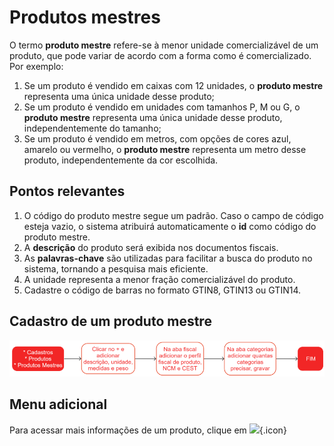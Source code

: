 # Produtos mestres

O termo **produto mestre** refere-se à menor unidade comercializável de um produto, que pode variar de acordo com a forma como é comercializado. Por exemplo:

1. Se um produto é vendido em caixas com 12 unidades, o **produto mestre** representa uma única unidade desse produto;
1. Se um produto é vendido em unidades com tamanhos P, M ou G, o **produto mestre** representa uma única unidade desse produto, independentemente do tamanho;
1. Se um produto é vendido em metros, com opções de cores azul, amarelo ou vermelho, o **produto mestre** representa um metro desse produto, independentemente da cor escolhida.

## Pontos relevantes

1. O código do produto mestre segue um padrão. Caso o campo de código esteja vazio, o sistema atribuirá automaticamente o **id** como código do produto mestre.
1. A **descrição** do produto será exibida nos documentos fiscais.
1. As **palavras-chave** são utilizadas para facilitar a busca do produto no sistema, tornando a pesquisa mais eficiente.
1. A unidade representa a menor fração comercializável do produto.
1. Cadastre o código de barras no formato GTIN8, GTIN13 ou GTIN14.

## Cadastro de um produto mestre

![Cadastro - Produto Mestre](product.png)

## Menu adicional

Para acessar mais informações de um produto, clique em ![](https://static.zenerp.app.br/icons/action-more-tr.svg){.icon}
